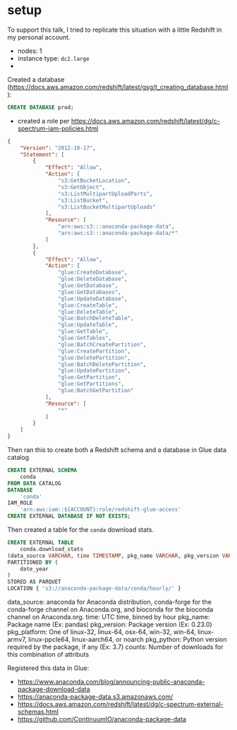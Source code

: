 # setup

To support this talk, I tried to replicate this situation with a little Redshift in my personal account.

* nodes: 1
* instance type: `dc2.large`
* 

Created a database (https://docs.aws.amazon.com/redshift/latest/gsg/t_creating_database.html):

```sql
CREATE DATABASE prod;
```

* created a role per https://docs.aws.amazon.com/redshift/latest/dg/c-spectrum-iam-policies.html

```json
{
    "Version": "2012-10-17",
    "Statement": [
        {
            "Effect": "Allow",
            "Action": [
                "s3:GetBucketLocation",
                "s3:GetObject",
                "s3:ListMultipartUploadParts",
                "s3:ListBucket",
                "s3:ListBucketMultipartUploads"
            ],
            "Resource": [
                "arn:aws:s3:::anaconda-package-data",
                "arn:aws:s3:::anaconda-package-data/*"
            ]
        },
        {
            "Effect": "Allow",
            "Action": [
                "glue:CreateDatabase",
                "glue:DeleteDatabase",
                "glue:GetDatabase",
                "glue:GetDatabases",
                "glue:UpdateDatabase",
                "glue:CreateTable",
                "glue:DeleteTable",
                "glue:BatchDeleteTable",
                "glue:UpdateTable",
                "glue:GetTable",
                "glue:GetTables",
                "glue:BatchCreatePartition",
                "glue:CreatePartition",
                "glue:DeletePartition",
                "glue:BatchDeletePartition",
                "glue:UpdatePartition",
                "glue:GetPartition",
                "glue:GetPartitions",
                "glue:BatchGetPartition"
            ],
            "Resource": [
                "*"
            ]
        }
    ]
}
```

Then ran this to create both a Redshift schema and a database in Glue data catalog

```sql
CREATE EXTERNAL SCHEMA
    conda
FROM DATA CATALOG
DATABASE
    'conda' 
IAM_ROLE
    'arn:aws:iam::${ACCOUNT}:role/redshift-glue-access'
CREATE EXTERNAL DATABASE IF NOT EXISTS;
```

Then created a table for the `conda` download stats.

```sql
CREATE EXTERNAL TABLE
    conda.download_stats
(data_source VARCHAR, time TIMESTAMP, pkg_name VARCHAR, pkg_version VARCHAR, pkg_platform VARCHAR, pkg_python VARCHAR, counts BIGINT)
PARTITIONED BY (
    date_year 
)
STORED AS PARQUET
LOCATION { 's3://anaconda-package-data/conda/hourly/' }
```

data_source: anaconda for Anaconda distribution, conda-forge for the conda-forge channel on Anaconda.org, and bioconda for the bioconda channel on Anaconda.org.
time: UTC time, binned by hour
pkg_name: Package name (Ex: pandas)
pkg_version: Package version (Ex: 0.23.0)
pkg_platform: One of linux-32, linux-64, osx-64, win-32, win-64, linux-armv7, linux-ppcle64, linux-aarch64, or noarch
pkg_python: Python version required by the package, if any (Ex: 3.7)
counts: Number of downloads for this combination of attributs

Registered this data in Glue:

* https://www.anaconda.com/blog/announcing-public-anaconda-package-download-data
* https://anaconda-package-data.s3.amazonaws.com/
* https://docs.aws.amazon.com/redshift/latest/dg/c-spectrum-external-schemas.html
* https://github.com/ContinuumIO/anaconda-package-data
